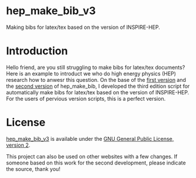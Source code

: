 # hep_make_bib_v3
Making bibs for latex/tex based on the version of INSPIRE-HEP.

# Introduction
Hello friend, are you still struggling to make bibs for latex/tex documents? Here is an example to introduct we who do high energy physics (HEP) research how to anwesr this question. On the base of the [first version](https://github.com/ElonSteveWang/hep_make_bib) and the [second version](https://github.com/ElonSteveWang/hep_make_bib) of  hep_make_bib, I developed the third edition script for automatically make bibs for latex/tex based on the version of INSPIRE-HEP. For the users of pervious version scripts, this is a perfect version. 



# License
[hep_make_bib_v3](https://github.com/ElonSteveWang/hep_make_bib_v3) is available under the [GNU General Public License, version 2](http://www.gnu.org/licenses/old-licenses/gpl-2.0.html).

This project can also be used on other websites with a few changes. If someone based on this work for the second development, please indicate the source, thank you!
